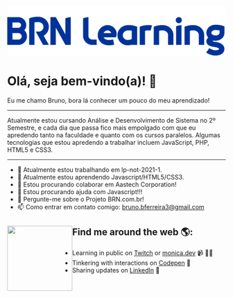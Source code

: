 <img src="images/logo-learning.png" alt="logo brn-learning">

<h1>Olá, seja bem-vindo(a)! 👋 </h1>
Eu me chamo Bruno, bora lá conhecer um pouco do meu aprendizado!
<hr>

Atualmente estou cursando Análise e Desenvolvimento de Sistema no 2º Semestre, e cada dia que passa fico mais empolgado com que eu apredendo tanto na faculdade e quanto com os cursos paralelos. Algumas tecnologias que estou apredendo a trabalhar incluem JavaScript, PHP, HTML5 e CSS3.
<hr>

- 🔭 Atualmente estou trabalhando em lp-not-2021-1.
- 🌱 Atualmente estou aprendendo Javascript/HTML5/CSS3.
- 👯 Estou procurando colaborar em Aastech Corporation!
- 🤔 Estou procurando ajuda com Javascript!!!
- 💬 Pergunte-me sobre o Projeto BRN.com.br! 
- 📫 Como entrar em contato comigo: bruno.bferreira3@gmail.com



## Find me around the web 🌎: <a href="#"><img align="left" width="150" height="150" src=""></a>
- Learning in public on <a href="#">Twitch</a> or <a href="">monica.dev</a> 📹 ✍🏾
- Tinkering with interactions on <a href=""> Codepen</a> 🏓
- Sharing updates on <a href="">LinkedIn</a> 💼
